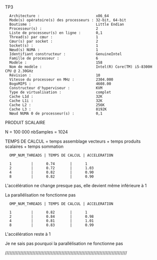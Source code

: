 TP3


      Architecture :                          x86_64
      Mode(s) opératoire(s) des processeurs : 32-bit, 64-bit
      Boutisme :                              Little Endian
      Processeur(s) :                         2
      Liste de processeur(s) en ligne :       0,1
      Thread(s) par cœur :                    1
      Cœur(s) par socket :                    2
      Socket(s) :                             1
      Nœud(s) NUMA :                          1
      Identifiant constructeur :              GenuineIntel
      Famille de processeur :                 6
      Modèle :                                158
      Nom de modèle :                         Intel(R) Core(TM) i5-8300H CPU @ 2.30GHz
      Révision :                              10
      Vitesse du processeur en MHz :          2304.000
      BogoMIPS :                              4608.00
      Constructeur d'hyperviseur :            KVM
      Type de virtualisation :                complet
      Cache L1d :                             32K
      Cache L1i :                             32K
      Cache L2 :                              256K
      Cache L3 :                              8192K
      Nœud NUMA 0 de processeur(s) :          0,1


PRODUIT SCALAIRE

N = 100 000
nbSamples = 1024

TEMPS DE CALCUL = temps assemblage vecteurs + temps produits scalaires + temps sommation

      OMP_NUM_THREADS | TEMPS DE CALCUL | ACCELERATION

      1         |      0.74       |      1     
      2         |      0.72       |      1.03
      4         |      0.82       |      0.90
      8         |      0.82       |      0.90

L'accélération ne change presque pas, elle devient même inférieure à 1

La parallélisation ne fonctionne pas

      OMP_NUM_THREADS | TEMPS DE CALCUL | ACCELERATION

      1         |      0.82       |      1    
      2         |      0.84       |      0.98
      4         |      0.81       |      1.01
      8         |      0.83       |      0.99

L'accélération reste à 1

Je ne sais pas pourquoi la parallélisation ne fonctionne pas

////////////////////////////////////////////////////////////////////////////////
